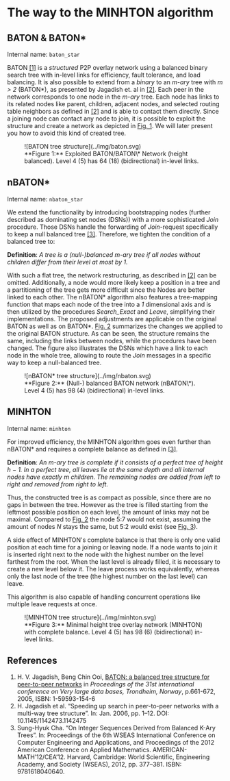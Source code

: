 # The way to the MINHTON algorithm

## BATON & BATON\*

Internal name: ``baton_star``

BATON [[1]](#references) is a *structured* P2P overlay network using a balanced binary search tree with in-level links for efficiency, fault tolerance, and load balancing.
It is also possible to extend from a *binary* to an *m-ary* tree with *m > 2* (BATON\*), as presented by Jagadish et. al in [[2]](#references).
Each peer in the network corresponds to one node in the *m-ary* tree.
Each node has links to its related nodes like parent, children, adjacent nodes, and selected routing table neighbors as defined in [[2]](#references) and is able to contact them directly.
Since a joining node can contact any node to join, it is possible to exploit the structure and create a network as depicted in [Fig. 1](#fig1).
We will later present you how to avoid this kind of created tree.

<figure markdown>
  <a id="fig1"></a>
  ![BATON tree structure](../img/baton.svg)
  <figcaption markdown>**Figure 1:** Exploited BATON/BATON\* Network (height balanced). Level 4 (5) has 64 (18) (bidirectional) in-level links.</figcaption>
</figure>

## nBATON\*

Internal name: ``nbaton_star``

We extend the functionality by introducing bootstrapping nodes (further described as dominating set nodes (DSNs)) with a more sophisticated *Join* procedure.
Those DSNs handle the forwarding of *Join*-request specifically to keep a null balanced tree [[3]](#references).
Therefore, we tighten the condition of a balanced tree to:

**Definition**: *A tree is a (null-)balanced m-ary tree if all nodes without children differ from their level at most by 1.*

With such a flat tree, the network restructuring, as described in [[2]](#references) can be omitted.
Additionally, a node would more likely keep a position in a tree and a partitioning of the tree gets more difficult since the Nodes are better linked to each other.
The nBATON\* algorithm also features a tree-mapping function that maps each node of the tree into a *1* dimensional axis and is then utilized by the procedures *Search_Exact* and *Leave*, simplifying their implementations.
The proposed adjustments are applicable on the original BATON as well as on BATON\*.
[Fig. 2](#fig2) summarizes the changes we applied to the original BATON structure.
As can be seen, the structure remains the same, including the links between nodes, while the procedures have been changed.
The figure also illustrates the DSNs which have a link to each node in the whole tree, allowing to route the *Join* messages in a specific way to keep a null-balanced tree.

<figure markdown>
  <a id="fig2"></a>
  ![nBATON* tree structure](../img/nbaton.svg)
  <figcaption markdown>**Figure 2:** (Null-) balanced BATON network (nBATON\*). Level 4 (5) has 98 (4) (bidirectional) in-level links.</figcaption>
</figure>

## MINHTON

Internal name: ``minhton``

For improved efficiency, the MINHTON algorithm goes even further than nBATON* and requires a complete balance as defined in [[3]](#references).

**Definition**: *An m-ary tree is complete if it consists of a perfect tree of height h − 1. In a perfect tree, all leaves lie at the same depth and all internal nodes have exactly m children. The remaining nodes are added from left to right and removed from right to left.*

Thus, the constructed tree is as compact as possible, since there are no gaps in between the tree.
However as the tree is filled starting from the leftmost possible position on each level, the amount of links may not be maximal.
Compared to [Fig. 2](#fig2) the node 5:7 would not exist, assuming the amount of nodes *N* stays the same, but 5:2 would exist (see [Fig. 3](#fig3)).

A side effect of MINHTON's complete balance is that there is only one valid position at each time for a joining or leaving node.
If a node wants to join it is inserted right next to the node with the highest number on the level farthest from the root.
When the last level is already filled, it is necessary to create a new level below it.
The leave process works equivalently, whereas only the last node of the tree (the highest number on the last level) can leave.

This algorithm is also capable of handling concurrent operations like multiple leave requests at once.

<figure markdown>
  <a id="fig3"></a>
  ![MINHTON tree structure](../img/minhton.svg)
  <figcaption markdown>**Figure 3:** Minimal height tree overlay network (MINHTON) with complete balance. Level 4 (5) has 98 (6) (bidirectional) in-level links.</figcaption>
</figure>

## References

1. H. V. Jagadish, Beng Chin Ooi, [BATON: a balanced tree structure for peer-to-peer networks](http://www.eecs.umich.edu/db/files/p661-jagadish.pdf) in *Proceedings of the 31st international conference on Very large data bases, Trondheim, Norway*, p.661-672, 2005, ISBN: 1-59593-154-6
2. H. Jagadish et al. “Speeding up search in peer-to-peer
networks with a multi-way tree structure”. In: Jan. 2006,
pp. 1–12. DOI: 10.1145/1142473.1142475
3. Sung-Hyuk Cha. “On Integer Sequences Derived from
Balanced K-Ary Trees”. In: Proceedings of the 6th
WSEAS International Conference on Computer Engineering
and Applications, and Proceedings of the
2012 American Conference on Applied Mathematics.
AMERICAN-MATH’12/CEA’12. Harvard, Cambridge:
World Scientific, Engineering Academy, and Society
(WSEAS), 2012, pp. 377–381. ISBN: 9781618040640.

